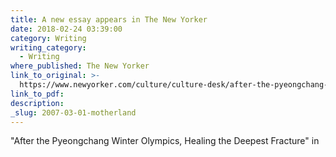 ```yaml
---
title: A new essay appears in The New Yorker
date: 2018-02-24 03:39:00
category: Writing
writing_category:
  - Writing
where_published: The New Yorker
link_to_original: >-
  https://www.newyorker.com/culture/culture-desk/after-the-pyeongchang-winter-olympics-healing-the-deepest-fracture
link_to_pdf:
description:
_slug: 2007-03-01-motherland
---
```


"After the Pyeongchang Winter Olympics, Healing the Deepest Fracture" in&nbsp;